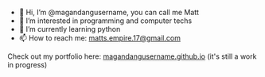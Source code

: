 - 👋 Hi, I’m @magandangusername, you can call me Matt
- 👀 I’m interested in programming and computer techs
- 🌱 I’m currently learning python
- 📫 How to reach me: matts.empire.17@gmail.com

Check out my portfolio here: <a href="https://magandangusername.github.io" target="_blank">magandangusername.github.io</a> (it's still a work in progress)
